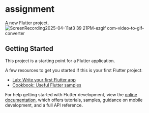 # assignment

A new Flutter project.
![ScreenRecording2025-04-11at3 39 21PM-ezgif com-video-to-gif-converter](https://github.com/user-attachments/assets/ca94791c-6a6b-40ff-a65c-2cb097c1e11a)

## Getting Started

This project is a starting point for a Flutter application.

A few resources to get you started if this is your first Flutter project:

- [Lab: Write your first Flutter app](https://docs.flutter.dev/get-started/codelab)
- [Cookbook: Useful Flutter samples](https://docs.flutter.dev/cookbook)

For help getting started with Flutter development, view the
[online documentation](https://docs.flutter.dev/), which offers tutorials,
samples, guidance on mobile development, and a full API reference.
